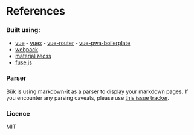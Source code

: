 # References

### Built using:
* [vue](https://vuejs.org/) -  [vuex](https://vuex.vuejs.org) - [vue-router](https://router.vuejs.org) - [vue-pwa-boilerplate](https://github.com/vuejs-templates/pwa)
* [webpack](https://webpack.js.org/)
* [materializecss](http://materializecss.com/)
* [fuse.js](http:http://fusejs.io/)

### Parser
Bük is using [markdown-it](https://github.com/markdown-it/markdown-it) as a parser to display your markdown pages. If you encounter any parsing caveats, please use [this issue tracker](https://github.com/markdown-it/markdown-it/issues).  

### Licence
MIT